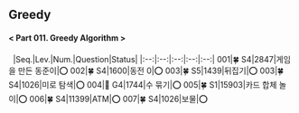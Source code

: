 ## Greedy
#### < Part 011. Greedy Algorithm >
&nbsp;
|Seq.|Lev.|Num.|Question|Status|
|:--:|:--:|:--:|:--:|:--:|
001|🍀 S4|2847|게임을 만든 동준이|:o:
002|🍀 S4|1600|동전 0|:o:
003|🍀 S5|1439|뒤집기|:o:
003|🍀 S4|1026|미로 탐색|:o:
004|👑 G4|1744|수 묶기|:o:
005|🍀 S1|15903|카드 합체 놀이|:o:
006|🍀 S4|11399|ATM|:o:
007|🍀 S4|1026|보물|:o: